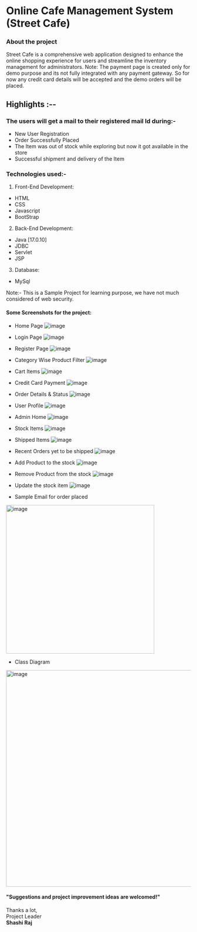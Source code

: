# Online Cafe Management System (Street Cafe)

### About the project

Street Cafe is a comprehensive web application designed to enhance the online shopping experience for users and streamline the inventory management for administrators.
Note: The payment page is created only for demo purpose and its not fully integrated with any payment gateway. So for now any credit card details will be accepted and the demo orders will be placed.

## Highlights :--

### The users will get a mail to their registered mail Id during:-
- New User Registration
- Order Successfully Placed
- The Item was out of stock while exploring but now it got available in the store
- Successful shipment and delivery of the Item

### Technologies used:-
1. Front-End Development:
- HTML
- CSS
- Javascript
- BootStrap

2. Back-End Development:
- Java [17.0.10]
- JDBC
- Servlet
- JSP

3. Database:
- MySql

Note:- This is a Sample Project for learning purpose, we have not much considered of web security.

#### Some Screenshots for the project:
- Home Page
![image](https://github.com/shashirajraja/shopping-cart/assets/34605595/6161fb90-ac83-445d-9fb2-56681f6a52b4)
- Login Page
![image](https://github.com/shashirajraja/shopping-cart/assets/34605595/c5451416-a669-4d76-ad84-9b8ea26bf6b4)
- Register Page
![image](https://github.com/shashirajraja/shopping-cart/assets/34605595/19f06ec9-70aa-4700-8846-a2e6514d88c2)
- Category Wise Product Filter
![image](https://github.com/shashirajraja/shopping-cart/assets/34605595/757e552c-1526-4142-869b-ffbf27a232e0)
- Cart Items
![image](https://github.com/shashirajraja/shopping-cart/assets/34605595/12963112-1276-49ca-8b9c-f3272c6b9b7b)
- Credit Card Payment
![image](https://github.com/shashirajraja/shopping-cart/assets/34605595/990595ce-856c-46fe-8182-052a127d67b4)
- Order Details & Status
![image](https://github.com/shashirajraja/shopping-cart/assets/34605595/db8b4511-cac0-41df-930a-ef3bdebe5c24)
- User Profile
![image](https://github.com/shashirajraja/shopping-cart/assets/34605595/aa22b0cd-726b-4e5c-85cd-5409b7fc5391)

- Admin Home
![image](https://github.com/shashirajraja/shopping-cart/assets/34605595/0e909800-b9a2-4ece-884c-24cdc8ca931a)
- Stock Items
![image](https://github.com/shashirajraja/shopping-cart/assets/34605595/e94e519b-e65c-4f51-8b37-e1b555208f2d)
- Shipped Items
![image](https://github.com/shashirajraja/shopping-cart/assets/34605595/e34de1d9-91ae-4d3b-a38e-7d78aae1f410)
- Recent Orders yet to be shipped
![image](https://github.com/shashirajraja/shopping-cart/assets/34605595/ed2df621-3256-41bd-8739-d3872474403c)
- Add Product to the stock
![image](https://github.com/shashirajraja/shopping-cart/assets/34605595/3f38b7cf-c120-4523-abec-cdb2238c17b0)
- Remove Product from the stock
![image](https://github.com/shashirajraja/shopping-cart/assets/34605595/1e9c6565-6a14-4cb3-834e-8d7f5d273927)
- Update the stock item
![image](https://github.com/shashirajraja/shopping-cart/assets/34605595/1529a9a7-19a3-4381-ac58-29dbc55229d9)
- Sample Email for order placed
<img width="404" alt="image" src="https://github.com/shashirajraja/shopping-cart/assets/34605595/cb60c616-c32c-42eb-abe5-494d8574c09a">

- Class Diagram
<img width="589" alt="image" src="https://github.com/shashirajraja/shopping-cart/assets/34605595/d6dbfdb9-5108-4071-b4b6-d055f0370acd">

#### "Suggestions and project improvement ideas are welcomed!"

<bold>Thanks a lot,</bold><br/>
                                                                                                        Project Leader<br/>
                                                                                                         <b>Shashi Raj</b>


